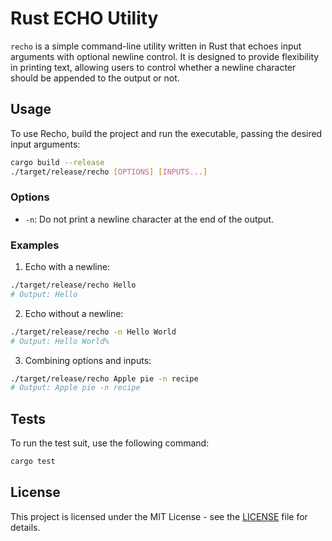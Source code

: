 # Rust ECHO Utility

`recho` is a simple command-line utility written in Rust that echoes input arguments with optional newline control. It is designed to provide flexibility in printing text, allowing users to control whether a newline character should be appended to the output or not.

## Usage

To use Recho, build the project and run the executable, passing the desired input arguments:

```bash
cargo build --release
./target/release/recho [OPTIONS] [INPUTS...]
```

### Options

- `-n`: Do not print a newline character at the end of the output.

### Examples

1. Echo with a newline:

```bash
./target/release/recho Hello
# Output: Hello
```

2. Echo without a newline:

```bash
./target/release/recho -n Hello World
# Output: Hello World%
```

3. Combining options and inputs:

```bash
./target/release/recho Apple pie -n recipe
# Output: Apple pie -n recipe
```

## Tests

To run the test suit, use the following command:

```bash
cargo test
```

## License

This project is licensed under the MIT License - see the [LICENSE](LICENSE.md) file for details.